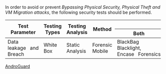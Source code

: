 In order to avoid or prevent *Bypassing Physical Security, Physical Theft and VM Migration attacks*, the following security tests should be performed.

<table class="tg">
<thead>
  <tr>
    <th class="tg-amwm" rowspan="2">Test Parameter</th>
    <th class="tg-amwm" rowspan="2">Testing Types</th>
    <th class="tg-amwm" rowspan="2">Testing Analysis</th>
    <th class="tg-amwm" rowspan="2">Method</th>
    <th class="tg-amwm" colspan="3">Tools</th>
  </tr>
  <tr>
    <th class="tg-amwm">Both</th>
    <th class="tg-amwm">Android</th>
    <th class="tg-amwm">iOS</th>
  </tr>
</thead>
<tbody>
  <tr>
    <td class="tg-0lax">Data leakage&nbsp;&nbsp;&nbsp;and Breach</td>
    <td class="tg-0lax">White Box</td>
    <td class="tg-0lax">Static Analysis</td>
    <td class="tg-0lax">Forensic Mobile</td>
    <td class="tg-0lax">BlackBag Blacklight, Encase&nbsp;&nbsp;&nbsp;Forensics</td>
    <td class="tg-0lax"><a href="https://androguard.readthedocs.io/en/latest/intro/gettingstarted.html">Androguard</a>
, Drozer, FindBugs,&nbsp;&nbsp;&nbsp;Andriller</td>
    <td class="tg-0lax"></td>
  </tr>
</tbody>
</table>

[AndroGuard](https://androguard.readthedocs.io/en/latest/intro/gettingstarted.html)
